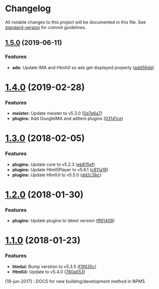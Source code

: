 # Changelog

All notable changes to this project will be documented in this file. See [standard-version](https://github.com/conventional-changelog/standard-version) for commit guidelines.

## [1.5.0](https://github.com/meisterplayer/target-bnr/compare/v1.4.0...v1.5.0) (2019-06-11)


### Features

* **ads:** Update IMA and HtmlUI so ads get displayed properly ([add56dd](https://github.com/meisterplayer/target-bnr/commit/add56dd))



<a name="1.4.0"></a>
# [1.4.0](https://github.com/meisterplayer/target-bnr/compare/v1.3.2...v1.4.0) (2019-02-28)


### Features

* **meister:** Update meister to v5.3.0 ([5d7e6a7](https://github.com/meisterplayer/target-bnr/commit/5d7e6a7))
* **plugins:** Add GoogleIMA and adItem plugins ([03141ce](https://github.com/meisterplayer/target-bnr/commit/03141ce))



<a name="1.3.0"></a>
# [1.3.0](https://github.com/meisterplayer/target-bnr/compare/v1.2.0...v1.3.0) (2018-02-05)


### Features

* **plugins:** Update core to v5.2.3 ([eb815ef](https://github.com/meisterplayer/target-bnr/commit/eb815ef))
* **plugins:** Update Html5Player to v5.6.1 ([c811a19](https://github.com/meisterplayer/target-bnr/commit/c811a19))
* **plugins:** Update HtmlUI to v5.5.0 ([dd2c3bc](https://github.com/meisterplayer/target-bnr/commit/dd2c3bc))



<a name="1.2.0"></a>
# [1.2.0](https://github.com/meisterplayer/target-bnr/compare/v1.1.1...v1.2.0) (2018-01-30)


### Features

* **plugins:** Update plugins to latest version ([ff61409](https://github.com/meisterplayer/target-bnr/commit/ff61409))



<a name="1.1.0"></a>
# [1.1.0](https://github.com/meisterplayer/target-bnr/compare/v1.0.0...v1.1.0) (2018-01-23)


### Features

* **htmlui:** Bump verstion to v5.3.5 ([f3f435c](https://github.com/meisterplayer/target-bnr/commit/f3f435c))
* **HtmlUi:** Update to v5.4.0 ([780a053](https://github.com/meisterplayer/target-bnr/commit/780a053))



[19-jun-2017] : DOCS for new building/development method in NPM5
